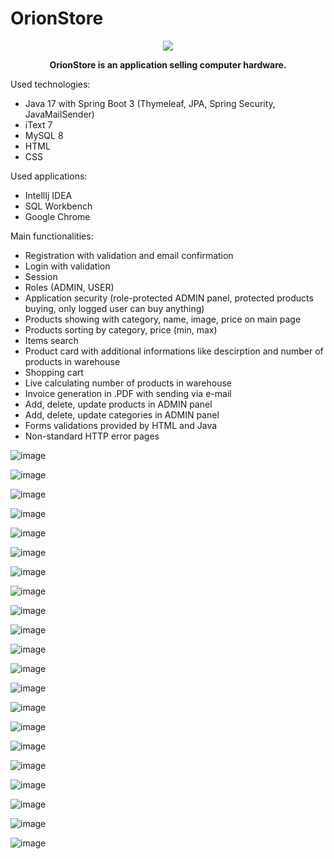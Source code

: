 # OrionStore
<p align="center">
<img src="https://user-images.githubusercontent.com/95986791/229646678-b1305173-ff34-4af3-b505-fb672b74b577.png">
</p>

<b><p align="center">OrionStore is an application selling computer hardware.</p></b>

Used technologies:

  - Java 17 with Spring Boot 3 (Thymeleaf, JPA, Spring Security, JavaMailSender)
  - iText 7
  - MySQL 8
  - HTML
  - CSS
  
Used applications:

  - IntellIj IDEA
  - SQL Workbench
  - Google Chrome
  
Main functionalities:
  
  - Registration with validation and email confirmation
  - Login with validation 
  - Session
  - Roles (ADMIN, USER)
  - Application security (role-protected ADMIN panel, protected products buying, only logged user can buy anything)
  - Products showing with category, name, image, price on main page
  - Products sorting by category, price (min, max)
  - Items search 
  - Product card with additional informations like descirption and number of products in warehouse
  - Shopping cart 
  - Live calculating number of products in warehouse  
  - Invoice generation in .PDF with sending via e-mail
  - Add, delete, update products in ADMIN panel
  - Add, delete, update categories in ADMIN panel
  - Forms validations provided by HTML and Java 
  - Non-standard HTTP error pages 
  
  
  
![image](https://user-images.githubusercontent.com/95986791/229649033-cbc7dd0a-3f1b-476f-9093-fb0078c6cd59.png)

![image](https://user-images.githubusercontent.com/95986791/229653113-930480c3-c749-4174-849c-545fd479c5bc.png)

![image](https://user-images.githubusercontent.com/95986791/229649063-349bc116-6829-4acb-ad76-5ced8e804592.png)

![image](https://user-images.githubusercontent.com/95986791/229652818-17add46e-f978-4311-938a-e24f0fab9cb7.png)

![image](https://user-images.githubusercontent.com/95986791/229649136-d4afd035-a13d-4147-844a-d07fef3b96a9.png)

![image](https://user-images.githubusercontent.com/95986791/229649163-6f6e58a8-e3ff-404e-b358-656d7c4a1074.png)

![image](https://user-images.githubusercontent.com/95986791/229649431-7cbe13e1-cec3-4b2f-acf8-3a7c04bc9e8d.png)

![image](https://user-images.githubusercontent.com/95986791/229649207-03aa8c8a-d3b1-46ab-a17d-8d14185ac6f1.png)

![image](https://user-images.githubusercontent.com/95986791/229649296-43a84c74-49d0-4c03-9733-9e7a820bc778.png)

![image](https://user-images.githubusercontent.com/95986791/229649327-8dffc7a1-0a24-4d65-9bc9-86928a509fcf.png)

![image](https://user-images.githubusercontent.com/95986791/229649461-c8f77e9a-adda-4b2a-9e65-273b641e6c06.png)

![image](https://user-images.githubusercontent.com/95986791/229649595-17cd2346-06b0-4486-a627-f697964ee4c3.png)

![image](https://user-images.githubusercontent.com/95986791/229652699-abd07852-eea7-4e8d-84bb-f58f4d3c1b5f.png)

![image](https://user-images.githubusercontent.com/95986791/229649706-97535447-dcfd-404d-8d82-b7c048e66471.png)

![image](https://user-images.githubusercontent.com/95986791/229649791-51ad93be-a5e8-41ea-a8d2-9a8981945c2e.png)

![image](https://user-images.githubusercontent.com/95986791/229651121-8f437a46-9a09-40f2-8ae9-b527c4db0aef.png)

![image](https://user-images.githubusercontent.com/95986791/229651191-99cdeefb-4832-415d-84e5-2d2cb9428f98.png)

![image](https://user-images.githubusercontent.com/95986791/229651284-da21e873-0599-43f5-8302-0b4c875b22c9.png)

![image](https://user-images.githubusercontent.com/95986791/229651315-6ae329c0-2f3b-485a-9704-2a83a2f04cc8.png)

![image](https://user-images.githubusercontent.com/95986791/229651371-876cbba4-c08b-42c5-85c6-3be160e88221.png)

![image](https://user-images.githubusercontent.com/95986791/229651402-7ab31391-e76a-46eb-adf1-61f12b4dd0dd.png)





  
  
  
  
  
  
